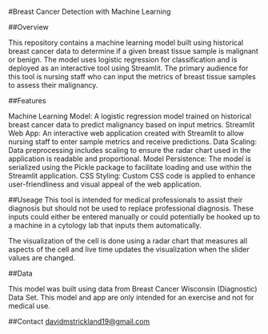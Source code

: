 #Breast Cancer Detection with Machine Learning


##Overview

This repository contains a machine learning model built using historical breast cancer data to determine if a given breast tissue sample is malignant or benign. The model uses logistic regression for classification and is deployed as an interactive tool using Streamlit. The primary audience for this tool is nursing staff who can input the metrics of breast tissue samples to assess their malignancy.

##Features

Machine Learning Model: A logistic regression model trained on historical breast cancer data to predict malignancy based on input metrics.
Streamlit Web App: An interactive web application created with Streamlit to allow nursing staff to enter sample metrics and receive predictions.
Data Scaling: Data preprocessing includes scaling to ensure the radar chart used in the application is readable and proportional.
Model Persistence: The model is serialized using the Pickle package to facilitate loading and use within the Streamlit application.
CSS Styling: Custom CSS code is applied to enhance user-friendliness and visual appeal of the web application.


##Useage
This tool is intended for medical professionals to assist their diagnosis but should not be used to replace professional diagnosis. These inputs could either be entered manually or could potentially be hooked up to a machine in a cytology lab that inputs them automatically.

The visualization of the cell is done using a radar chart that measures all aspects of the cell and live time updates the visualization when the slider values are changed.

##Data

This model was built using data from Breast Cancer Wisconsin (Diagnostic) Data Set. This model and app are only intended for an exercise and not for medical use.


##Contact
davidmstrickland19@gmail.com
